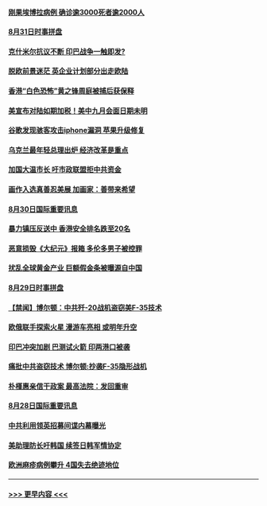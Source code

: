 #### [刚果埃博拉病例 确诊逾3000死者逾2000人](../pages/prog202/a102654928.md?t=08310411) 
#### [8月31日时事拼盘](../pages/prog202/a102655002.md?t=08310411) 
#### [克什米尔抗议不断 印巴战争一触即发?](../pages/prog202/a102654957.md?t=08310411) 
#### [脱欧前景迷茫 英企业计划部分出走欧陆](../pages/prog202/a102654939.md?t=08310411) 
#### [香港“白色恐怖”黄之锋周庭被捕后获保释](../pages/prog202/a102654931.md?t=08310411) 
#### [美宣布对陆如期加税！美中九月会面日期未明](../pages/prog202/a102654885.md?t=08310411) 
#### [谷歌发现骇客攻击iphone漏洞 苹果升级修复](../pages/prog202/a102654808.md?t=08310411) 
#### [乌克兰最年轻总理出炉 经济改革是重点](../pages/prog202/a102654793.md?t=08310411) 
#### [加国大温市长 吁市政联盟拒中共资金](../pages/prog202/a102654582.md?t=08310411) 
#### [画作入选真善忍美展  加画家：善带来希望](../pages/prog202/a102654578.md?t=08310411) 
#### [8月30日国际重要讯息](../pages/prog202/a102654571.md?t=08310411) 
#### [暴力镇压反送中 香港安全排名跌至20名](../pages/prog202/a102654459.md?t=08310411) 
#### [恶意损毁《大纪元》报箱 多伦多男子被控罪](../pages/prog202/a102654449.md?t=08310411) 
#### [扰乱全球黄金产业 巨额假金条被曝源自中国](../pages/prog202/a102654225.md?t=08310411) 
#### [8月29日时事拼盘](../pages/prog202/a102654262.md?t=08310411) 
#### [【禁闻】博尔顿：中共歼-20战机盗窃美F-35技术](../pages/prog202/a102654239.md?t=08310411) 
#### [欧俄联手探索火星 漫游车亮相 或明年升空](../pages/prog202/a102654200.md?t=08310411) 
#### [印巴冲突加剧 巴测试火箭 印两港口被袭](../pages/prog202/a102654162.md?t=08310411) 
#### [痛批中共盗窃技术 博尔顿:抄袭F-35隐形战机](../pages/prog202/a102654111.md?t=08310411) 
#### [朴槿惠亲信干政案 最高法院：发回重审](../pages/prog202/a102654074.md?t=08310411) 
#### [8月28日国际重要讯息](../pages/prog202/a102653837.md?t=08310411) 
#### [中共利用领英招募间谍内幕曝光](../pages/prog202/a102653858.md?t=08310411) 
#### [美助理防长吁韩国  续签日韩军情协定](../pages/prog202/a102653825.md?t=08310411) 
#### [欧洲麻疹病例攀升 4国失去绝迹地位](../pages/prog202/a102653802.md?t=08310411) 

----
#### [ >>> 更早内容 <<< ](../indexes/prog202-earlier.md)
